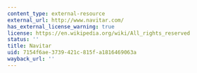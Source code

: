 ```yaml
---
content_type: external-resource
external_url: http://www.navitar.com/
has_external_license_warning: true
license: https://en.wikipedia.org/wiki/All_rights_reserved
status: ''
title: Navitar
uid: 7154f6ae-3739-421c-815f-a1816469063a
wayback_url: ''
---
```

